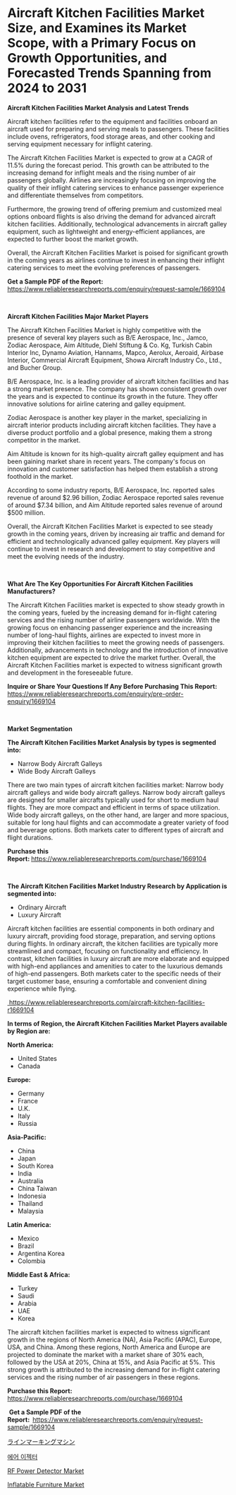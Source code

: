 <p><h1>Aircraft Kitchen Facilities Market Size, and Examines its Market Scope, with a Primary Focus on Growth Opportunities, and Forecasted Trends Spanning from 2024 to 2031</h1></p><p><strong>Aircraft Kitchen Facilities Market Analysis and Latest Trends</strong></p>
<p><p>Aircraft kitchen facilities refer to the equipment and facilities onboard an aircraft used for preparing and serving meals to passengers. These facilities include ovens, refrigerators, food storage areas, and other cooking and serving equipment necessary for inflight catering.</p><p>The Aircraft Kitchen Facilities Market is expected to grow at a CAGR of 11.5% during the forecast period. This growth can be attributed to the increasing demand for inflight meals and the rising number of air passengers globally. Airlines are increasingly focusing on improving the quality of their inflight catering services to enhance passenger experience and differentiate themselves from competitors.</p><p>Furthermore, the growing trend of offering premium and customized meal options onboard flights is also driving the demand for advanced aircraft kitchen facilities. Additionally, technological advancements in aircraft galley equipment, such as lightweight and energy-efficient appliances, are expected to further boost the market growth.</p><p>Overall, the Aircraft Kitchen Facilities Market is poised for significant growth in the coming years as airlines continue to invest in enhancing their inflight catering services to meet the evolving preferences of passengers.</p></p>
<p><strong>Get a Sample PDF of the Report:&nbsp;</strong> <a href="https://www.reliableresearchreports.com/enquiry/request-sample/1669104">https://www.reliableresearchreports.com/enquiry/request-sample/1669104</a></p>
<p>&nbsp;</p>
<p><strong>Aircraft Kitchen Facilities Major Market Players</strong></p>
<p><p>The Aircraft Kitchen Facilities Market is highly competitive with the presence of several key players such as B/E Aerospace, Inc., Jamco, Zodiac Aerospace, Aim Altitude, Diehl Stiftung & Co. Kg, Turkish Cabin Interior Inc, Dynamo Aviation, Hannams, Mapco, Aerolux, Aeroaid, Airbase Interior, Commercial Aircraft Equipment, Showa Aircraft Industry Co., Ltd., and Bucher Group.</p><p>B/E Aerospace, Inc. is a leading provider of aircraft kitchen facilities and has a strong market presence. The company has shown consistent growth over the years and is expected to continue its growth in the future. They offer innovative solutions for airline catering and galley equipment.</p><p>Zodiac Aerospace is another key player in the market, specializing in aircraft interior products including aircraft kitchen facilities. They have a diverse product portfolio and a global presence, making them a strong competitor in the market.</p><p>Aim Altitude is known for its high-quality aircraft galley equipment and has been gaining market share in recent years. The company's focus on innovation and customer satisfaction has helped them establish a strong foothold in the market.</p><p>According to some industry reports, B/E Aerospace, Inc. reported sales revenue of around $2.96 billion, Zodiac Aerospace reported sales revenue of around $7.34 billion, and Aim Altitude reported sales revenue of around $500 million.</p><p>Overall, the Aircraft Kitchen Facilities Market is expected to see steady growth in the coming years, driven by increasing air traffic and demand for efficient and technologically advanced galley equipment. Key players will continue to invest in research and development to stay competitive and meet the evolving needs of the industry.</p></p>
<p>&nbsp;</p>
<p><strong>What Are The Key Opportunities For Aircraft Kitchen Facilities Manufacturers?</strong></p>
<p><p>The Aircraft Kitchen Facilities market is expected to show steady growth in the coming years, fueled by the increasing demand for in-flight catering services and the rising number of airline passengers worldwide. With the growing focus on enhancing passenger experience and the increasing number of long-haul flights, airlines are expected to invest more in improving their kitchen facilities to meet the growing needs of passengers. Additionally, advancements in technology and the introduction of innovative kitchen equipment are expected to drive the market further. Overall, the Aircraft Kitchen Facilities market is expected to witness significant growth and development in the foreseeable future.</p></p>
<p><strong>Inquire or Share Your Questions If Any Before Purchasing This Report:</strong> <a href="https://www.reliableresearchreports.com/enquiry/pre-order-enquiry/1669104">https://www.reliableresearchreports.com/enquiry/pre-order-enquiry/1669104</a></p>
<p>&nbsp;</p>
<p><strong>Market Segmentation</strong></p>
<p><strong>The Aircraft Kitchen Facilities Market Analysis by types is segmented into:</strong></p>
<p><ul><li>Narrow Body Aircraft Galleys</li><li>Wide Body Aircraft Galleys</li></ul></p>
<p><p>There are two main types of aircraft kitchen facilities market: Narrow body aircraft galleys and wide body aircraft galleys. Narrow body aircraft galleys are designed for smaller aircrafts typically used for short to medium haul flights. They are more compact and efficient in terms of space utilization. Wide body aircraft galleys, on the other hand, are larger and more spacious, suitable for long haul flights and can accommodate a greater variety of food and beverage options. Both markets cater to different types of aircraft and flight durations.</p></p>
<p><strong>Purchase this Report:&nbsp;</strong><a href="https://www.reliableresearchreports.com/purchase/1669104">https://www.reliableresearchreports.com/purchase/1669104</a></p>
<p>&nbsp;</p>
<p><strong>The Aircraft Kitchen Facilities Market Industry Research by Application is segmented into:</strong></p>
<p><ul><li>Ordinary Aircraft</li><li>Luxury Aircraft</li></ul></p>
<p><p>Aircraft kitchen facilities are essential components in both ordinary and luxury aircraft, providing food storage, preparation, and serving options during flights. In ordinary aircraft, the kitchen facilities are typically more streamlined and compact, focusing on functionality and efficiency. In contrast, kitchen facilities in luxury aircraft are more elaborate and equipped with high-end appliances and amenities to cater to the luxurious demands of high-end passengers. Both markets cater to the specific needs of their target customer base, ensuring a comfortable and convenient dining experience while flying.</p></p>
<p><a href="https://www.reliableresearchreports.com/aircraft-kitchen-facilities-r1669104">&nbsp;https://www.reliableresearchreports.com/aircraft-kitchen-facilities-r1669104</a></p>
<p><strong>In terms of Region, the Aircraft Kitchen Facilities Market Players available by Region are:</strong></p>
<p>
    <p> <strong> North America: </strong>
        <ul>
            <li>United States</li>
            <li>Canada</li>
        </ul>
        </p> 
    <p> <strong> Europe: </strong>
        <ul>
            <li>Germany</li>
            <li>France</li>
            <li>U.K.</li>
            <li>Italy</li>
            <li>Russia</li>
        </ul>
        </p> 
    <p> <strong> Asia-Pacific: </strong>
        <ul>
            <li>China</li>
            <li>Japan</li>
            <li>South Korea</li>
            <li>India</li>
            <li>Australia</li>
            <li>China Taiwan</li>
            <li>Indonesia</li>
            <li>Thailand</li>
            <li>Malaysia</li>
        </ul>
        </p> 
    <p> <strong> Latin America: </strong>
        <ul>
            <li>Mexico</li>
            <li>Brazil</li>
            <li>Argentina Korea</li>
            <li>Colombia</li>
        </ul>
        </p> 
    <p> <strong> Middle East & Africa: </strong>
        <ul>
            <li>Turkey</li>
            <li>Saudi</li>
            <li>Arabia</li>
            <li>UAE</li>
            <li>Korea</li>
        </ul>
    </p>
    </p>
<p><p>The aircraft kitchen facilities market is expected to witness significant growth in the regions of North America (NA), Asia Pacific (APAC), Europe, USA, and China. Among these regions, North America and Europe are projected to dominate the market with a market share of 30% each, followed by the USA at 20%, China at 15%, and Asia Pacific at 5%. This strong growth is attributed to the increasing demand for in-flight catering services and the rising number of air passengers in these regions.</p></p>
<p><strong>Purchase this Report: </strong><a href="https://www.reliableresearchreports.com/purchase/1669104">https://www.reliableresearchreports.com/purchase/1669104</a></p>
<p>&nbsp;<strong>Get a Sample PDF of the Report:&nbsp;&nbsp;</strong><a href="https://www.reliableresearchreports.com/enquiry/request-sample/1669104">https://www.reliableresearchreports.com/enquiry/request-sample/1669104</a></p>
<p><strong></strong></p>
<p><p><a href="https://github.com/zekaoe592392/Market-Research-Report-List-2/blob/main/628844446094.md">ラインマーキングマシン</a></p><p><a href="https://github.com/crfsywufhm81415/Market-Research-Report-List-2/blob/main/604313742047.md">에어 이젝터</a></p><p><a href="https://www.linkedin.com/pulse/rf-power-detector-market-size-outlook-forecast-2024-2031-camilytics-lbemf?trackingId=KeS%2B5aFbOrS%2FCpLJbAQjfA%3D%3D">RF Power Detector Market</a></p><p><a href="https://www.linkedin.com/pulse/inflatable-furniturenbspmarket-focuses-market-share-size-projected-mpruf?trackingId=i0RixyJSVaCZi6So9Z6ZFA%3D%3D">Inflatable Furniture Market</a></p></p>